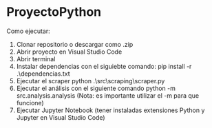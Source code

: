 # ProyectoPython

Como ejecutar:

1) Clonar repositorio o descargar como .zip
2) Abrir proyecto en Visual Studio Code
3) Abrir terminal
4) Instalar dependencias con el siguiebte comando:
  pip install -r .\dependencias.txt
5) Ejecutar el scraper
   python .\src\scraping\scraper.py
6) Ejecutar el análisis con el siguiente comando
   python -m src.analysis.analysis
(Nota: es importante utilizar el -m para que funcione)
7) Ejecutar Jupyter Notebook (tener instaladas extensiones Python y Jupyter en Visual Studio Code)
